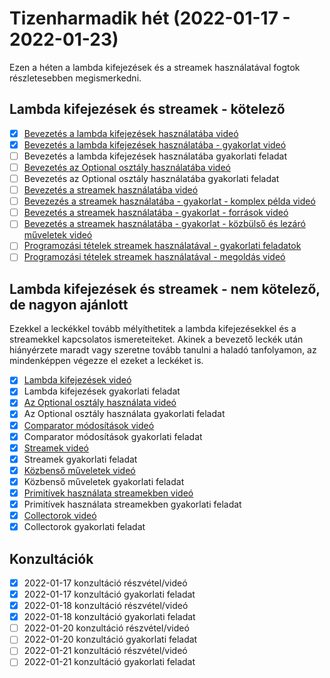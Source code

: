 # Tizenharmadik hét (2022-01-17 - 2022-01-23)

Ezen a héten a lambda kifejezések és a streamek használatával fogtok részletesebben megismerkedni.

## Lambda kifejezések és streamek - kötelező

* [x] [Bevezetés a lambda kifejezések használatába videó](https://e-learning.training360.com/courses/take/java-se-halado-koll/lessons/31314536-bevezetes-a-lambda-kifejezesek-hasznalataba)
* [x] [Bevezetés a lambda kifejezések használatába - gyakorlat videó](https://e-learning.training360.com/courses/take/java-se-halado-koll/lessons/31315397-bevezetes-a-lambda-kifejezesek-hasznalataba-gyakorlat)
* [ ] Bevezetés a lambda kifejezések használatába gyakorlati feladat
* [ ] [Bevezetés az Optional osztály használatába videó](https://e-learning.training360.com/courses/take/java-se-halado-koll/lessons/31319354-bevezetes-az-optional-osztaly-hasznalataba)
* [ ] Bevezetés az Optional osztály használatába gyakorlati feladat
* [ ] [Bevezetés a streamek használatába videó](https://e-learning.training360.com/courses/take/java-se-halado-koll/lessons/31315582-bevezetes-a-streamek-hasznalataba)
* [ ] [Bevezezés a streamek használatába - gyakorlat - komplex példa videó](https://e-learning.training360.com/courses/take/java-se-halado-koll/lessons/31315951-bevezezes-a-streamek-hasznalataba-gyakorlat-komplex-pelda)
* [ ] [Bevezetés a streamek használatába - gyakorlat - források videó](https://e-learning.training360.com/courses/take/java-se-halado-koll/lessons/31316404-bevezetes-a-streamek-hasznalataba-gyakorlat-forrasok)
* [ ] [Bevezetés a streamek használatába - gyakorlat - közbülső és lezáró műveletek videó](https://e-learning.training360.com/courses/take/java-se-halado-koll/lessons/31319324-bevezetes-a-streamek-hasznalataba-gyakorlat-kozbulso-es-lezaro-muveletek)
* [ ] [Programozási tételek streamek használatával - gyakorlati feladatok](https://e-learning.training360.com/courses/take/java-se-halado-koll/texts/31337872-programozasi-tetelek-streamek-hasznalataval-gyakorlati-feladatok)
* [ ] [Programozási tételek streamek használatával - megoldás videó](https://e-learning.training360.com/courses/take/java-se-halado-koll/lessons/31319389-programozasi-tetelek-streamek-hasznalataval-megoldas)

## Lambda kifejezések és streamek - nem kötelező, de nagyon ajánlott

Ezekkel a leckékkel tovább mélyíthetitek a lambda kifejezésekkel és a streamekkel kapcsolatos ismereteiteket.
Akinek a bevezető leckék után hiányérzete maradt vagy szeretne tovább tanulni a haladó tanfolyamon, az
mindenképpen végezze el ezeket a leckéket is.

* [x] [Lambda kifejezések videó](https://e-learning.training360.com/courses/take/java-se-halado-koll/lessons/16981999-lambda-kifejezesek)
* [x] Lambda kifejezések gyakorlati feladat
* [x] [Az Optional osztály használata videó](https://e-learning.training360.com/courses/take/java-se-halado-koll/lessons/16982013-az-optional-osztaly-hasznalata)
* [x] Az Optional osztály használata gyakorlati feladat
* [x] [Comparator módosítások videó](https://e-learning.training360.com/courses/take/java-se-halado-koll/lessons/16982014-comparator-modositasok)
* [x] Comparator módosítások gyakorlati feladat
* [x] [Streamek videó](https://e-learning.training360.com/courses/take/java-se-halado-koll/lessons/16982034-streamek)
* [x] Streamek gyakorlati feladat
* [x] [Közbenső műveletek videó](https://e-learning.training360.com/courses/take/java-se-halado-koll/lessons/16982041-kozbenso-muveletek)
* [x] Közbenső műveletek gyakorlati feladat
* [x] [Primitívek használata streamekben videó](https://e-learning.training360.com/courses/take/java-se-halado-koll/lessons/16982044-primitivek-hasznalata-streamekben)
* [x] Primitívek használata streamekben gyakorlati feladat
* [x] [Collectorok videó](https://e-learning.training360.com/courses/take/java-se-halado-koll/lessons/16982047-collectorok)
* [x] Collectorok gyakorlati feladat

## Konzultációk

* [x] 2022-01-17 konzultáció részvétel/videó
* [x] 2022-01-17 konzultáció gyakorlati feladat
* [x] 2022-01-18 konzultáció részvétel/videó
* [x] 2022-01-18 konzultáció gyakorlati feladat
* [ ] 2022-01-20 konzultáció részvétel/videó
* [ ] 2022-01-20 konzultáció gyakorlati feladat
* [ ] 2022-01-21 konzultáció részvétel/videó
* [ ] 2022-01-21 konzultáció gyakorlati feladat
